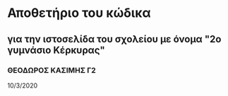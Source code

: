 # Αποθετήριο του κώδικα
## για την ιστοσελίδα του σχολείου με όνομα "2ο γυμνάσιο Κέρκυρας" 
### ΘΕΟΔΩΡΟΣ ΚΑΣΙΜΗΣ Γ2
10/3/2020
